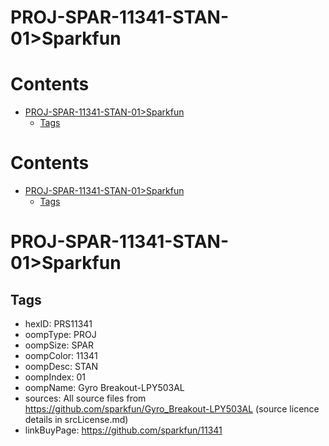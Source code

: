 
PROJ-SPAR-11341-STAN-01>Sparkfun
================================

Contents
========

* [PROJ-SPAR-11341-STAN-01>Sparkfun](#proj-spar-11341-stan-01sparkfun)
	* [Tags](#tags)

Contents
========

* [PROJ-SPAR-11341-STAN-01>Sparkfun](#proj-spar-11341-stan-01sparkfun)
	* [Tags](#tags)

# PROJ-SPAR-11341-STAN-01>Sparkfun

## Tags

- hexID: PRS11341
- oompType: PROJ
- oompSize: SPAR
- oompColor: 11341
- oompDesc: STAN
- oompIndex: 01
- oompName: Gyro Breakout-LPY503AL
- sources: All source files from https://github.com/sparkfun/Gyro_Breakout-LPY503AL (source licence details in srcLicense.md)
- linkBuyPage: https://github.com/sparkfun/11341
